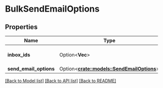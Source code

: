 # BulkSendEmailOptions

## Properties

| Name                   | Type                                                            | Description                    | Notes      |
| ---------------------- | --------------------------------------------------------------- | ------------------------------ | ---------- |
| **inbox_ids**          | Option<**Vec<String>**>                                         | Inboxes to send the email from | [optional] |
| **send_email_options** | Option<[**crate::models::SendEmailOptions**](SendEmailOptions)> |                                | [optional] |

[[Back to Model list]](../README#documentation-for-models) [[Back to API list]](../README#documentation-for-api-endpoints) [[Back to README]](../README)

